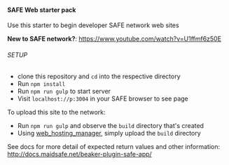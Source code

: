 #### SAFE Web starter pack

Use this starter to begin developer SAFE network web sites

**New to SAFE network?**: 
https://www.youtube.com/watch?v=U1ffmf6z50E

###### SETUP

- clone this repository and `cd` into the respective directory
- Run `npm install`
- Run `npm run gulp` to start server
- Visit `localhost://p:3004` in your SAFE browser to see page

To upload this site to the network:
 - Run `npm run gulp` and observe the `build` directory that's created
 - Using [web_hosting_manager](https://github.com/maidsafe/safe_examples/tree/master/web_hosting_manager), simply upload the `build` directory

See docs for more detail of expected return values and other information:
http://docs.maidsafe.net/beaker-plugin-safe-app/
